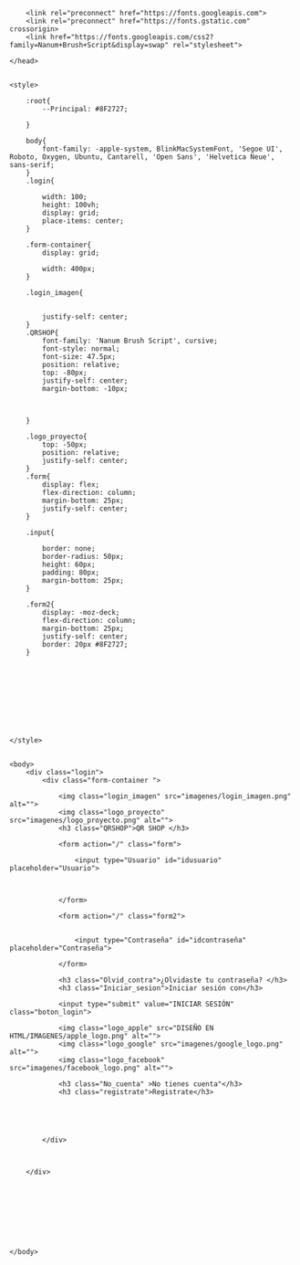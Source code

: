 <!DOCTYPE html>
<html lang="en">
    <head>
        <meta charset="UTF-8">
        <meta http-equiv="X-UA-Compatible" content="ID=edge">
        <meta name="viewport" content="width-device-width, initial-scale=1.0">
        <title>Login</title>

        <link rel="preconnect" href="https://fonts.googleapis.com">
        <link rel="preconnect" href="https://fonts.gstatic.com" crossorigin>
        <link href="https://fonts.googleapis.com/css2?family=Nanum+Brush+Script&display=swap" rel="stylesheet">

    </head>


    <style>

        :root{
            --Principal: #8F2727;
            
        }
        
        body{
            font-family: -apple-system, BlinkMacSystemFont, 'Segoe UI', Roboto, Oxygen, Ubuntu, Cantarell, 'Open Sans', 'Helvetica Neue', sans-serif;
        }
        .login{
           
            width: 100;
            height: 100vh;
            display: grid;
            place-items: center;
        }

        .form-container{
            display: grid;
            
            width: 400px;
        }

        .login_imagen{
            
            
            justify-self: center;
        }
        .QRSHOP{
            font-family: 'Nanum Brush Script', cursive;
            font-style: normal;
            font-size: 47.5px;
            position: relative;
            top: -80px;
            justify-self: center;
            margin-bottom: -10px;
            
            

        }

        .logo_proyecto{
            top: -50px;
            position: relative;
            justify-self: center;
        }
        .form{
            display: flex;
            flex-direction: column;
            margin-bottom: 25px;
            justify-self: center;
        }

        .input{
            
            border: none;
            border-radius: 50px;
            height: 60px;
            padding: 80px;
            margin-bottom: 25px;
        }

        .form2{
            display: -moz-deck;
            flex-direction: column;
            margin-bottom: 25px;
            justify-self: center;
            border: 20px #8F2727;
        }
       




        




    </style>


    <body>
        <div class="login">
            <div class="form-container ">

                <img class="login_imagen" src="imagenes/login_imagen.png" alt="">
                <img class="logo_proyecto" src="imagenes/logo_proyecto.png" alt="">
                <h3 class="QRSHOP">QR SHOP </h3>

                <form action="/" class="form">
                    
                    <input type="Usuario" id="idusuario" placeholder="Usuario"> 
                    
                   
                    
                </form>

                <form action="/" class="form2">
                    
                    
                    <input type="Contraseña" id="idcontraseña" placeholder="Contraseña"> 
                    
                </form>

                <h3 class="Olvid_contra">¿Olvidaste tu contraseña? </h3>
                <h3 class="Iniciar_sesion">Iniciar sesión con</h3>

                <input type="submit" value="INICIAR SESIÓN" class="boton_login">

                <img class="logo_apple" src="DISEÑO EN HTML/IMAGENES/apple_logo.png" alt="">
                <img class="logo_google" src="imagenes/google_logo.png" alt="">
                <img class="logo_facebook" src="imagenes/facebook_logo.png" alt="">

                <h3 class="No_cuenta" >No tienes cuenta"</h3>
                <h3 class="registrate">Registrate</h3>

                

                

            </div>
             
            

        </div>
        
        
        
       

       



    </body>


</html>

